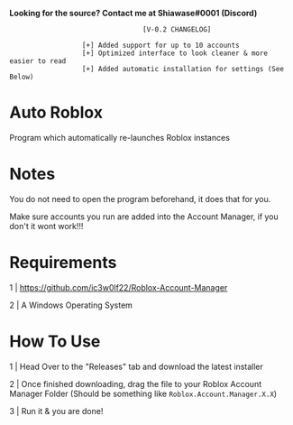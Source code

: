 **Looking for the source? Contact me at Shiawase#0001 (Discord)**

                                     [V-0.2 CHANGELOG]
                       
                      [+] Added support for up to 10 accounts
                      [+] Optimized interface to look cleaner & more easier to read
                      [+] Added automatic installation for settings (See Below)


# Auto Roblox
Program which automatically re-launches Roblox instances

# Notes
You do not need to open the program beforehand, it does that for you.

Make sure accounts you run are added into the Account Manager, if you don't it wont work!!!
# Requirements
1 | https://github.com/ic3w0lf22/Roblox-Account-Manager

2 | A Windows Operating System

# How To Use

1 | Head Over to the "Releases" tab and download the latest installer

2 | Once finished downloading, drag the file to your Roblox Account Manager Folder (Should be something like `Roblox.Account.Manager.X.X`)

3 | Run it & you are done!
